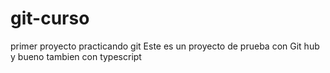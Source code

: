 # git-curso
primer proyecto practicando git
Este es un proyecto de prueba con Git hub y bueno tambien con typescript
